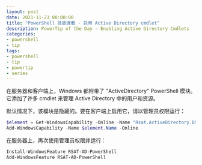 ```yaml
---
layout: post
date: 2021-11-23 00:00:00
title: "PowerShell 技能连载 - 启用 Active Directory cmdlet"
description: PowerTip of the Day - Enabling Active Directory Cmdlets
categories:
- powershell
- tip
tags:
- powershell
- tip
- powertip
- series
---
```

在服务器和客户端上，Windows 都附带了 "ActiveDirectory" PowerShell 模块。它添加了许多 cmdlet 来管理 Active Directory 中的用户和资源。

默认情况下，该模块是隐藏的。要在客户端上启用它，请以管理员权限运行：

```powershell
$element = Get-WindowsCapability -Online -Name "Rsat.ActiveDirectory.DS*"
Add-WindowsCapability -Name $element.Name -Online
```

在服务器上，再次使用管理员权限并运行：

```powershell
Install-WindowsFeature RSAT-AD-PowerShell
Add-WindowsFeature RSAT-AD-PowerShell
```

<!--本文国际来源：[Enabling Active Directory Cmdlets](https://community.idera.com/database-tools/powershell/powertips/b/tips/posts/enabling-active-directory-cmdlets)-->

